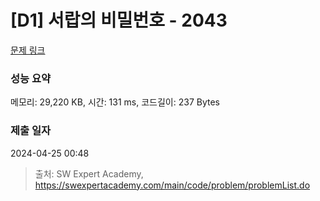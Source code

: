 # [D1] 서랍의 비밀번호 - 2043 

[문제 링크](https://swexpertacademy.com/main/code/problem/problemDetail.do?contestProbId=AV5QJ_8KAx8DFAUq) 

### 성능 요약

메모리: 29,220 KB, 시간: 131 ms, 코드길이: 237 Bytes

### 제출 일자

2024-04-25 00:48



> 출처: SW Expert Academy, https://swexpertacademy.com/main/code/problem/problemList.do